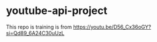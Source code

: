# youtube-api-project
This repo is training is from https://youtu.be/D56_Cx36oGY?si=Qd89_6A24C30uUzL
